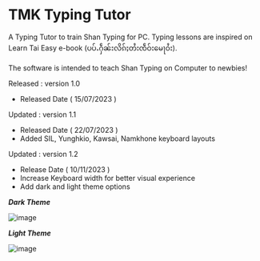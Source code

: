 # TMK Typing Tutor
A Typing Tutor to train Shan Typing for PC. 
Typing lessons are inspired on Learn Tai Easy e-book (ပပ်ႉႁဵၼ်းလိၵ်ႈတႆးၸဵဝ်းမေႃဝႆး).

The software is intended to teach Shan Typing on Computer to newbies!

Released : version 1.0
  - Released Date ( 15/07/2023 )

Updated : version 1.1
  - Released Date ( 22/07/2023 )
  - Added SIL, Yunghkio, Kawsai, Namkhone keyboard layouts

Updated : version 1.2 
  - Release Date ( 10/11/2023 )
  - Increase Keyboard width for better visual experience
  - Add dark and light theme options

***Dark Theme***

![image](https://github.com/SaingHmineTun/TMKTypingTutor/assets/41017501/38ad360f-9626-466b-9f3e-aef857c97037)

***Light Theme***

![image](https://github.com/SaingHmineTun/TMKTypingTutor/assets/41017501/87320b4e-676e-454a-8afa-80140f504a1e)


